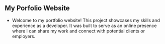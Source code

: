 ## My Porfolio Website ##
- Welcome to my portfolio website! This project showcases my skills and experience as a developer. It was built to serve as an online presence where I can share my work and connect with potential clients or employers.
